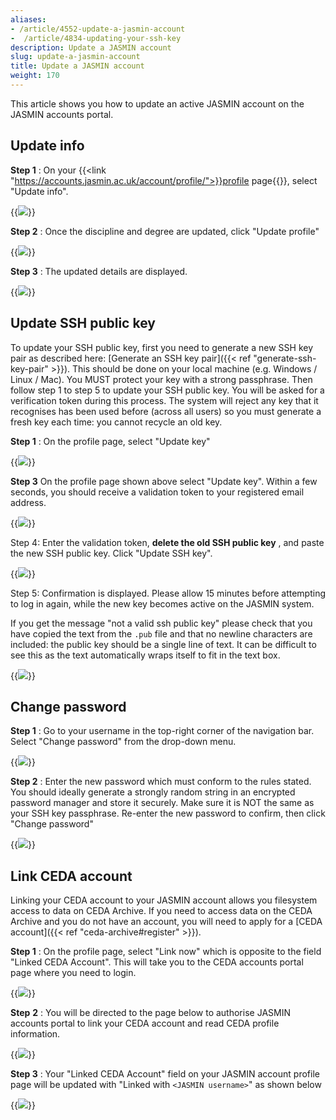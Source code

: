 ```yaml
---
aliases:
- /article/4552-update-a-jasmin-account
-  /article/4834-updating-your-ssh-key
description: Update a JASMIN account
slug: update-a-jasmin-account
title: Update a JASMIN account
weight: 170
---
```


This article shows you how to update an active JASMIN account on the JASMIN
accounts portal.

## Update info

**Step 1** : On your {{<link "https://accounts.jasmin.ac.uk/account/profile/">}}profile page{{</link>}}, select "Update info".

{{<image src="img/docs/update-a-jasmin-account/file-Q1fSbTtw5P.png" caption="Update detils">}}

**Step 2** : Once the discipline and degree are updated, click "Update profile"

{{<image src="img/docs/update-a-jasmin-account/file-mM0VZn7Adl.png" caption="Update details">}}

**Step 3** : The updated details are displayed.

{{<image src="img/docs/update-a-jasmin-account/file-kaDzBnKcVy.png" caption="Updated profile">}}

## Update SSH public key

To update your SSH public key, first you need to generate a new SSH key pair as described here: [Generate an SSH key pair]({{< ref "generate-ssh-key-pair" >}}). This should be done on
your local machine (e.g. Windows / Linux / Mac). You MUST protect your key
with a strong passphrase. Then follow step 1 to step 5 to update your SSH
public key. You will be asked for a verification token during this process.
The system will reject any key that it recognises has been used before (across all users) so you must generate a fresh key each time: you cannot recycle an old key.

**Step 1** : On the profile page, select "Update key"

{{<image src="img/docs/update-a-jasmin-account/file-OqvYqVcAXA.png" caption="Update key">}}

**Step 3** On the profile page shown above select "Update  key". Within a few seconds, you should receive a
validation token to your registered email address.

{{<image src="img/docs/update-a-jasmin-account/file-OpQxH5gX8f.png" caption=" ">}}

Step 4: Enter the validation token, **delete the old SSH public key** , and
paste the new SSH public key. Click "Update SSH key".

{{<image src="img/docs/update-a-jasmin-account/file-M0OYgojbCq.png" caption="Confirmation">}}

Step 5: Confirmation is displayed. Please allow 15 minutes before attempting to log in again,
 while the new key becomes active on the JASMIN system.

If you get the message "not a valid ssh public key" please check that you have
copied the text from the `.pub` file and that no newline characters are
included: the public key should be a single line of text.
It can be difficult to see this as the text automatically wraps
itself to fit in the text box.

{{<image src="img/docs/update-a-jasmin-account/file-zUPKLVGhgG.png" caption="Key updated">}}

## Change password

**Step 1** : Go to your username in the top-right corner of the navigation bar.
Select "Change password" from the drop-down menu.

{{<image src="img/docs/update-a-jasmin-account/file-0cgN9AXHNN.png" caption="Select change password from menu">}}

**Step 2** : Enter the new password which must conform to the rules stated. You should ideally generate a strongly random string
in an encrypted password manager and store it securely. Make sure it is NOT the same as your SSH key passphrase.
Re-enter the new password to confirm, then click "Change password"

{{<image src="img/docs/update-a-jasmin-account/file-oSTsBB9mv7.png" caption="Submit new password">}}

## Link CEDA account

Linking your CEDA account to your JASMIN account allows you filesystem access
to data on CEDA Archive. If you need to access data on the CEDA Archive and
you do not have an account, you will need to apply for a [CEDA account]({{<
ref "ceda-archive#register" >}}).

**Step 1** : On the profile page, select "Link now" which is opposite to the
field "Linked CEDA Account". This will take you to the CEDA accounts portal
page where you need to login.

{{<image src="img/docs/update-a-jasmin-account/file-Zy3ZGr4y6V.png" caption="Login to your CEDA account">}}

**Step** **2** : You will be directed to the page below to authorise JASMIN
accounts portal to link your CEDA account and read CEDA profile information.

{{<image src="img/docs/update-a-jasmin-account/file-WAUGpRHodk.png" caption="Allow access">}}

**Step 3** : Your "Linked CEDA Account" field on your JASMIN account profile
page will be updated with "Linked with `<JASMIN username>`" as shown below

{{<image src="img/docs/update-a-jasmin-account/file-PNsdqVO3bn.png" caption="Updated JASMIN account">}}
